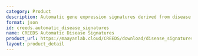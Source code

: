 ```yaml
---
category: Product
description: Automatic gene expression signatures derived from disease signatures
format: json
id: creeds.automatic_disease_signatures
name: CREEDS Automatic Disease Signatures
product_url: https://maayanlab.cloud/CREEDS/download/disease_signatures-p1.0.json
layout: product_detail
---
```

